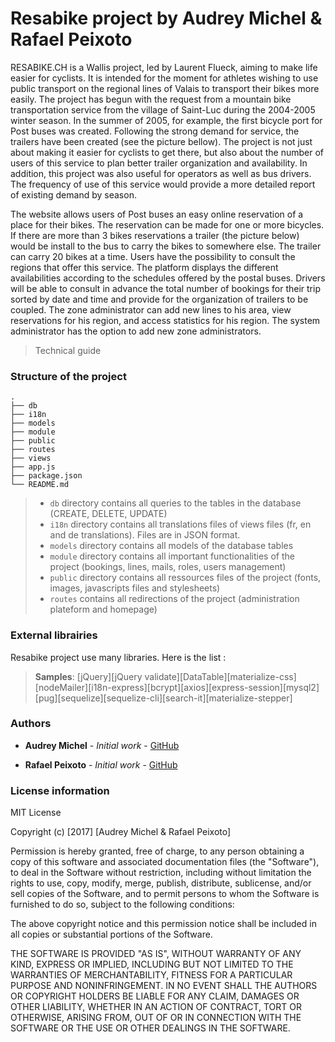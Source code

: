 Resabike project by Audrey Michel & Rafael Peixoto
============================

RESABIKE.CH is a Wallis project, led by Laurent Flueck, aiming to make life easier for cyclists. It is intended for the moment for athletes wishing to use public transport on the regional lines of Valais to transport their bikes more easily. 
The project has begun with the request from a mountain bike transportation service from the village of Saint-Luc during the 2004-2005 winter season. In the summer of 2005, for example, the first bicycle port for Post buses was created. Following the strong demand for service, the trailers have been created (see the picture bellow).
The project is not just about making it easier for cyclists to get there, but also about the number of users of this service to plan better trailer organization and availability. In addition, this project was also useful for operators as well as bus drivers. The frequency of use of this service would provide a more detailed report of existing demand by season.

The website allows users of Post buses an easy online reservation of a place for their bikes. The reservation can be made for one or more bicycles. If there are more than 3 bikes reservations a trailer (the picture below) would be install to the bus to carry the bikes to somewhere else. The trailer can carry 20 bikes at a time.
Users have the possibility to consult the regions that offer this service.
The platform displays the different availabilities according to the schedules offered by the postal buses.
Drivers will be able to consult in advance the total number of bookings for their trip sorted by date and time and provide for the organization of trailers to be coupled.
The zone administrator can add new lines to his area, view reservations for his region, and access statistics for his region.
The system administrator has the option to add new zone administrators.

> Technical guide

### Structure of the project

    .
    ├── db
    ├── i18n
    ├── models
    ├── module
    ├── public
    ├── routes
    ├── views
    ├── app.js
    ├── package.json
    └── README.md

> * `db` directory contains all queries to the tables in the database (CREATE, DELETE, UPDATE)
> * `i18n` directory contains all translations files of views files (fr, en and de translations). Files are in JSON format.
> * `models` directory contains all models of the database tables
> * `module` directory contains all important functionalities of the project (bookings, lines, mails, roles, users management)
> * `public` directory contains all ressources files of the project (fonts, images, javascripts files and stylesheets)
> * `routes` contains all redirections of the project (administration plateform and homepage)


### External librairies

Resabike project use many libraries. Here is the list :

> **Samples**: [jQuery][jQuery validate][DataTable][materialize-css][nodeMailer][i18n-express][bcrypt][axios][express-session][mysql2][pug][sequelize][sequelize-cli][search-it][materialize-stepper]

### Authors

* **Audrey Michel** - *Initial work* - [GitHub](https://github.com/audreycelia)

* **Rafael Peixoto** - *Initial work* - [GitHub](https://github.com/Piscinelove)


### License information

MIT License

Copyright (c) [2017] [Audrey Michel & Rafael Peixoto]

Permission is hereby granted, free of charge, to any person obtaining a copy
of this software and associated documentation files (the "Software"), to deal
in the Software without restriction, including without limitation the rights
to use, copy, modify, merge, publish, distribute, sublicense, and/or sell
copies of the Software, and to permit persons to whom the Software is
furnished to do so, subject to the following conditions:

The above copyright notice and this permission notice shall be included in all
copies or substantial portions of the Software.

THE SOFTWARE IS PROVIDED "AS IS", WITHOUT WARRANTY OF ANY KIND, EXPRESS OR
IMPLIED, INCLUDING BUT NOT LIMITED TO THE WARRANTIES OF MERCHANTABILITY,
FITNESS FOR A PARTICULAR PURPOSE AND NONINFRINGEMENT. IN NO EVENT SHALL THE
AUTHORS OR COPYRIGHT HOLDERS BE LIABLE FOR ANY CLAIM, DAMAGES OR OTHER
LIABILITY, WHETHER IN AN ACTION OF CONTRACT, TORT OR OTHERWISE, ARISING FROM,
OUT OF OR IN CONNECTION WITH THE SOFTWARE OR THE USE OR OTHER DEALINGS IN THE
SOFTWARE.